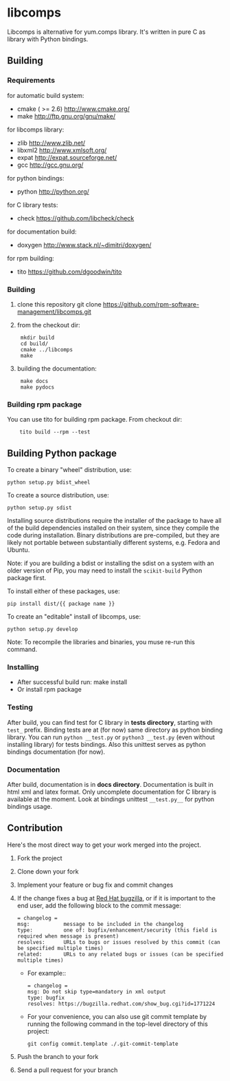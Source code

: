 libcomps
========

Libcomps is alternative for yum.comps library. It's written in pure C as library
with Python bindings.

Building
--------

### Requirements

for automatic build system:

*   cmake ( >= 2.6) http://www.cmake.org/
*   make http://ftp.gnu.org/gnu/make/

for libcomps library:

*   zlib    http://www.zlib.net/
*   libxml2 http://www.xmlsoft.org/
*   expat   http://expat.sourceforge.net/
*   gcc     http://gcc.gnu.org/

for python bindings:

*   python http://python.org/

for C library tests:

*   check https://github.com/libcheck/check

for documentation build:

*   doxygen http://www.stack.nl/~dimitri/doxygen/

for rpm building:

*   tito https://github.com/dgoodwin/tito


### Building
1. clone this repository
        git clone https://github.com/rpm-software-management/libcomps.git
2. from the checkout dir:

        mkdir build
        cd build/
        cmake ../libcomps
        make
3. building the documentation:

        make docs
        make pydocs

### Building rpm package
You can use tito for building rpm package. From checkout dir:

        tito build --rpm --test

## Building Python package
To create a binary "wheel" distribution, use:

    python setup.py bdist_wheel

To create a source distribution, use:

    python setup.py sdist

Installing source distributions require the installer of the package to have all of the build dependencies installed on their system, since they compile the code during installation. Binary distributions are pre-compiled, but they are likely not portable between substantially different systems, e.g. Fedora and Ubuntu.

Note: if you are building a bdist or installing the sdist on a system with an older version of Pip, you may need to install the ```scikit-build``` Python package first.

To install either of these packages, use:

    pip install dist/{{ package name }}

To create an "editable" install of libcomps, use:

    python setup.py develop

Note: To recompile the libraries and binaries, you muse re-run this command.

### Installing
*   After successful build run:
            make install
*   Or install rpm package

### Testing
After build, you can find test for C library in __tests  directory__, starting with
`test_` prefix. Binding tests are at (for now) same directory as python binding
library. You can run `python __test.py` or `python3 __test.py` (even without
installing library) for tests bindings. Also this unittest serves as python
bindings documentation
(for now).

### Documentation
After build, documentation is in __docs directory__. Documentation is built
in html xml and latex format. Only uncomplete documentation for C library
is available at the moment. Look at bindings unittest `__test.py__` for python
bindings usage.

Contribution
------------

Here's the most direct way to get your work merged into the project.

1. Fork the project
1. Clone down your fork
1. Implement your feature or bug fix and commit changes
1. If the change fixes a bug at [Red Hat bugzilla](https://bugzilla.redhat.com/), or if it is important to the end user, add the following block to the commit message:

       = changelog =
       msg:           message to be included in the changelog
       type:          one of: bugfix/enhancement/security (this field is required when message is present)
       resolves:      URLs to bugs or issues resolved by this commit (can be specified multiple times)
       related:       URLs to any related bugs or issues (can be specified multiple times)

   * For example::

         = changelog =
         msg: Do not skip type=mandatory in xml output
         type: bugfix
         resolves: https://bugzilla.redhat.com/show_bug.cgi?id=1771224

   * For your convenience, you can also use git commit template by running the following command in the top-level directory of this project:

         git config commit.template ./.git-commit-template

1. Push the branch to your fork
1. Send a pull request for your branch

